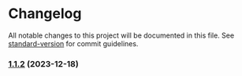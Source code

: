 # Changelog

All notable changes to this project will be documented in this file. See [standard-version](https://github.com/conventional-changelog/standard-version) for commit guidelines.

### [1.1.2](https://github.com/danielsidauruk/cicd-gke-tf/compare/v1.1.1...v1.1.2) (2023-12-18)
